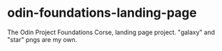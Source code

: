 # odin-foundations-landing-page

The Odin Project Foundations Corse, landing page project.
"galaxy" and "star" pngs are my own.